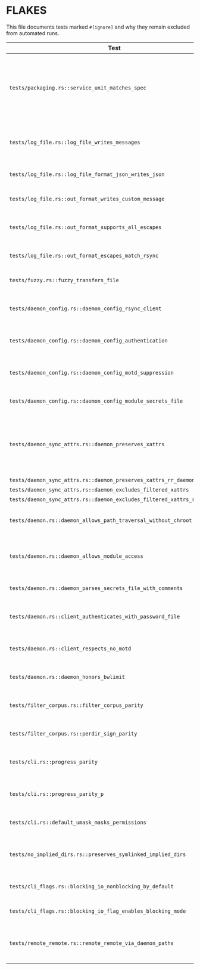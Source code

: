 # FLAKES

This file documents tests marked `#[ignore]` and why they remain excluded from automated runs.

| Test | Reason |
| ---- | ------ |
| `tests/packaging.rs::service_unit_matches_spec` | Service unit packaging checks require systemd packaging context and are not essential for core sync behavior. |
| `tests/log_file.rs::log_file_writes_messages` | Logging to files under development; output not yet deterministic. |
| `tests/log_file.rs::log_file_format_json_writes_json` | JSON log file format still evolving. |
| `tests/log_file.rs::out_format_writes_custom_message` | Custom `--out-format` handling not finalized. |
| `tests/log_file.rs::out_format_supports_all_escapes` | Escape sequence processing incomplete. |
| `tests/log_file.rs::out_format_escapes_match_rsync` | Requires parity with upstream `rsync` binary. |
| `tests/fuzzy.rs::fuzzy_transfers_file` | Fuzzy matching feature pending implementation. |
| `tests/daemon_config.rs::daemon_config_rsync_client` | Daemon configuration interop not complete. |
| `tests/daemon_config.rs::daemon_config_authentication` | Authentication against daemon not implemented. |
| `tests/daemon_config.rs::daemon_config_motd_suppression` | MOTD suppression support incomplete. |
| `tests/daemon_config.rs::daemon_config_module_secrets_file` | Secrets file handling pending. |
| `tests/daemon_sync_attrs.rs::daemon_preserves_xattrs` | Requires extended attribute support and `libacl` which is unavailable in this environment. |
| `tests/daemon_sync_attrs.rs::daemon_preserves_xattrs_rr_daemon` | Same as above. |
| `tests/daemon_sync_attrs.rs::daemon_excludes_filtered_xattrs` | Same as above. |
| `tests/daemon_sync_attrs.rs::daemon_excludes_filtered_xattrs_rr_client` | Same as above. |
| `tests/daemon.rs::daemon_allows_path_traversal_without_chroot` | Daemon chroot/security features unfinished. |
| `tests/daemon.rs::daemon_allows_module_access` | Daemon module access tests require full daemon implementation. |
| `tests/daemon.rs::daemon_parses_secrets_file_with_comments` | Secrets file parsing not yet stable. |
| `tests/daemon.rs::client_authenticates_with_password_file` | Client password file authentication pending. |
| `tests/daemon.rs::client_respects_no_motd` | MOTD suppression feature incomplete. |
| `tests/daemon.rs::daemon_honors_bwlimit` | Bandwidth limiting not implemented. |
| `tests/filter_corpus.rs::filter_corpus_parity` | Filter corpus parity with upstream not yet validated. |
| `tests/filter_corpus.rs::perdir_sign_parity` | Per-directory signing parity pending. |
| `tests/cli.rs::progress_parity` | Progress output parity requires upstream comparison. |
| `tests/cli.rs::progress_parity_p` | Progress output parity requires upstream comparison. |
| `tests/cli.rs::default_umask_masks_permissions` | Umask handling under review. |
| `tests/no_implied_dirs.rs::preserves_symlinked_implied_dirs` | Symlinked implied directory behavior unfinished. |
| `tests/cli_flags.rs::blocking_io_nonblocking_by_default` | Blocking I/O flag behavior incomplete. |
| `tests/cli_flags.rs::blocking_io_flag_enables_blocking_mode` | Blocking I/O implementation pending. |
| `tests/remote_remote.rs::remote_remote_via_daemon_paths` | Remote-to-remote transfer through daemon not yet supported. |

